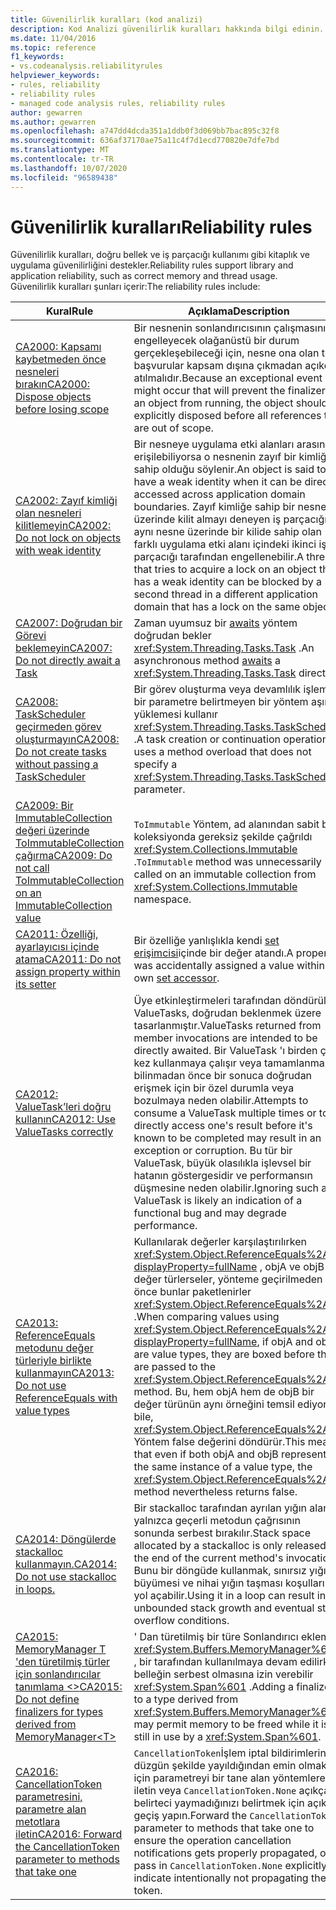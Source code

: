 ```yaml
---
title: Güvenilirlik kuralları (kod analizi)
description: Kod Analizi güvenilirlik kuralları hakkında bilgi edinin.
ms.date: 11/04/2016
ms.topic: reference
f1_keywords:
- vs.codeanalysis.reliabilityrules
helpviewer_keywords:
- rules, reliability
- reliability rules
- managed code analysis rules, reliability rules
author: gewarren
ms.author: gewarren
ms.openlocfilehash: a747dd4dcda351a1ddb0f3d069bb7bac895c32f8
ms.sourcegitcommit: 636af37170ae75a11c4f7d1ecd770820e7dfe7bd
ms.translationtype: MT
ms.contentlocale: tr-TR
ms.lasthandoff: 10/07/2020
ms.locfileid: "96589438"
---
```

# <a name="reliability-rules"></a><span data-ttu-id="7b4f1-103">Güvenilirlik kuralları</span><span class="sxs-lookup"><span data-stu-id="7b4f1-103">Reliability rules</span></span>

<span data-ttu-id="7b4f1-104">Güvenilirlik kuralları, doğru bellek ve iş parçacığı kullanımı gibi kitaplık ve uygulama güvenilirliğini destekler.</span><span class="sxs-lookup"><span data-stu-id="7b4f1-104">Reliability rules support library and application reliability, such as correct memory and thread usage.</span></span> <span data-ttu-id="7b4f1-105">Güvenilirlik kuralları şunları içerir:</span><span class="sxs-lookup"><span data-stu-id="7b4f1-105">The reliability rules include:</span></span>

|<span data-ttu-id="7b4f1-106">Kural</span><span class="sxs-lookup"><span data-stu-id="7b4f1-106">Rule</span></span>|<span data-ttu-id="7b4f1-107">Açıklama</span><span class="sxs-lookup"><span data-stu-id="7b4f1-107">Description</span></span>|
|----------|-----------------|
|[<span data-ttu-id="7b4f1-108">CA2000: Kapsamı kaybetmeden önce nesneleri bırakın</span><span class="sxs-lookup"><span data-stu-id="7b4f1-108">CA2000: Dispose objects before losing scope</span></span>](ca2000.md)|<span data-ttu-id="7b4f1-109">Bir nesnenin sonlandırıcısının çalışmasını engelleyecek olağanüstü bir durum gerçekleşebileceği için, nesne ona olan tüm başvurular kapsam dışına çıkmadan açıkça atılmalıdır.</span><span class="sxs-lookup"><span data-stu-id="7b4f1-109">Because an exceptional event might occur that will prevent the finalizer of an object from running, the object should be explicitly disposed before all references to it are out of scope.</span></span>|
|[<span data-ttu-id="7b4f1-110">CA2002: Zayıf kimliği olan nesneleri kilitlemeyin</span><span class="sxs-lookup"><span data-stu-id="7b4f1-110">CA2002: Do not lock on objects with weak identity</span></span>](ca2002.md)|<span data-ttu-id="7b4f1-111">Bir nesneye uygulama etki alanları arasından erişilebiliyorsa o nesnenin zayıf bir kimliğe sahip olduğu söylenir.</span><span class="sxs-lookup"><span data-stu-id="7b4f1-111">An object is said to have a weak identity when it can be directly accessed across application domain boundaries.</span></span> <span data-ttu-id="7b4f1-112">Zayıf kimliğe sahip bir nesne üzerinde kilit almayı deneyen iş parçacığı aynı nesne üzerinde bir kilide sahip olan farklı uygulama etki alanı içindeki ikinci iş parçacığı tarafından engellenebilir.</span><span class="sxs-lookup"><span data-stu-id="7b4f1-112">A thread that tries to acquire a lock on an object that has a weak identity can be blocked by a second thread in a different application domain that has a lock on the same object.</span></span>|
|[<span data-ttu-id="7b4f1-113">CA2007: Doğrudan bir Görevi beklemeyin</span><span class="sxs-lookup"><span data-stu-id="7b4f1-113">CA2007: Do not directly await a Task</span></span>](ca2007.md)|<span data-ttu-id="7b4f1-114">Zaman uyumsuz bir [awaits](../../../csharp/language-reference/operators/await.md) yöntem doğrudan bekler <xref:System.Threading.Tasks.Task> .</span><span class="sxs-lookup"><span data-stu-id="7b4f1-114">An asynchronous method [awaits](../../../csharp/language-reference/operators/await.md) a <xref:System.Threading.Tasks.Task> directly.</span></span>|
|[<span data-ttu-id="7b4f1-115">CA2008: TaskScheduler geçirmeden görev oluşturmayın</span><span class="sxs-lookup"><span data-stu-id="7b4f1-115">CA2008: Do not create tasks without passing a TaskScheduler</span></span>](ca2008.md)|<span data-ttu-id="7b4f1-116">Bir görev oluşturma veya devamlılık işlemi, bir parametre belirtmeyen bir yöntem aşırı yüklemesi kullanır <xref:System.Threading.Tasks.TaskScheduler> .</span><span class="sxs-lookup"><span data-stu-id="7b4f1-116">A task creation or continuation operation uses a method overload that does not specify a <xref:System.Threading.Tasks.TaskScheduler> parameter.</span></span>|
|[<span data-ttu-id="7b4f1-117">CA2009: Bir ImmutableCollection değeri üzerinde ToImmutableCollection çağırma</span><span class="sxs-lookup"><span data-stu-id="7b4f1-117">CA2009: Do not call ToImmutableCollection on an ImmutableCollection value</span></span>](ca2009.md)|<span data-ttu-id="7b4f1-118">`ToImmutable` Yöntem, ad alanından sabit bir koleksiyonda gereksiz şekilde çağrıldı <xref:System.Collections.Immutable> .</span><span class="sxs-lookup"><span data-stu-id="7b4f1-118">`ToImmutable` method was unnecessarily called on an immutable collection from <xref:System.Collections.Immutable> namespace.</span></span>|
|[<span data-ttu-id="7b4f1-119">CA2011: Özelliği, ayarlayıcısı içinde atama</span><span class="sxs-lookup"><span data-stu-id="7b4f1-119">CA2011: Do not assign property within its setter</span></span>](ca2011.md) | <span data-ttu-id="7b4f1-120">Bir özelliğe yanlışlıkla kendi [set erişimcisi](../../../csharp/programming-guide/classes-and-structs/using-properties.md#the-set-accessor)içinde bir değer atandı.</span><span class="sxs-lookup"><span data-stu-id="7b4f1-120">A property was accidentally assigned a value within its own [set accessor](../../../csharp/programming-guide/classes-and-structs/using-properties.md#the-set-accessor).</span></span> |
|[<span data-ttu-id="7b4f1-121">CA2012: ValueTask’leri doğru kullanın</span><span class="sxs-lookup"><span data-stu-id="7b4f1-121">CA2012: Use ValueTasks correctly</span></span>](ca2012.md) | <span data-ttu-id="7b4f1-122">Üye etkinleştirmeleri tarafından döndürülen ValueTasks, doğrudan beklenmek üzere tasarlanmıştır.</span><span class="sxs-lookup"><span data-stu-id="7b4f1-122">ValueTasks returned from member invocations are intended to be directly awaited.</span></span>  <span data-ttu-id="7b4f1-123">Bir ValueTask 'ı birden çok kez kullanmaya çalışır veya tamamlanması bilinmadan önce bir sonuca doğrudan erişmek için bir özel durumla veya bozulmaya neden olabilir.</span><span class="sxs-lookup"><span data-stu-id="7b4f1-123">Attempts to consume a ValueTask multiple times or to directly access one's result before it's known to be completed may result in an exception or corruption.</span></span>  <span data-ttu-id="7b4f1-124">Bu tür bir ValueTask, büyük olasılıkla işlevsel bir hatanın göstergesidir ve performansın düşmesine neden olabilir.</span><span class="sxs-lookup"><span data-stu-id="7b4f1-124">Ignoring such a ValueTask is likely an indication of a functional bug and may degrade performance.</span></span> |
|[<span data-ttu-id="7b4f1-125">CA2013: ReferenceEquals metodunu değer türleriyle birlikte kullanmayın</span><span class="sxs-lookup"><span data-stu-id="7b4f1-125">CA2013: Do not use ReferenceEquals with value types</span></span>](ca2013.md) | <span data-ttu-id="7b4f1-126">Kullanılarak değerler karşılaştırılırken <xref:System.Object.ReferenceEquals%2A?displayProperty=fullName> , objA ve objB değer türlerseler, yönteme geçirilmeden önce bunlar paketlenirler <xref:System.Object.ReferenceEquals%2A> .</span><span class="sxs-lookup"><span data-stu-id="7b4f1-126">When comparing values using <xref:System.Object.ReferenceEquals%2A?displayProperty=fullName>, if objA and objB are value types, they are boxed before they are passed to the <xref:System.Object.ReferenceEquals%2A> method.</span></span> <span data-ttu-id="7b4f1-127">Bu, hem objA hem de objB bir değer türünün aynı örneğini temsil ediyorsa bile, <xref:System.Object.ReferenceEquals%2A> Yöntem false değerini döndürür.</span><span class="sxs-lookup"><span data-stu-id="7b4f1-127">This means that even if both objA and objB represent the same instance of a value type, the <xref:System.Object.ReferenceEquals%2A> method nevertheless returns false.</span></span> |
|[<span data-ttu-id="7b4f1-128">CA2014: Döngülerde stackalloc kullanmayın.</span><span class="sxs-lookup"><span data-stu-id="7b4f1-128">CA2014: Do not use stackalloc in loops.</span></span>](ca2014.md) | <span data-ttu-id="7b4f1-129">Bir stackalloc tarafından ayrılan yığın alanı yalnızca geçerli metodun çağrısının sonunda serbest bırakılır.</span><span class="sxs-lookup"><span data-stu-id="7b4f1-129">Stack space allocated by a stackalloc is only released at the end of the current method's invocation.</span></span>  <span data-ttu-id="7b4f1-130">Bunu bir döngüde kullanmak, sınırsız yığın büyümesi ve nihai yığın taşması koşullarına yol açabilir.</span><span class="sxs-lookup"><span data-stu-id="7b4f1-130">Using it in a loop can result in unbounded stack growth and eventual stack overflow conditions.</span></span> |
|[<span data-ttu-id="7b4f1-131">CA2015: MemoryManager T 'den türetilmiş türler için sonlandırıcılar tanımlama &lt;&gt;</span><span class="sxs-lookup"><span data-stu-id="7b4f1-131">CA2015: Do not define finalizers for types derived from MemoryManager&lt;T&gt;</span></span>](ca2015.md) | <span data-ttu-id="7b4f1-132">' Dan türetilmiş bir türe Sonlandırıcı eklemek <xref:System.Buffers.MemoryManager%601> , bir tarafından kullanılmaya devam edilirken belleğin serbest olmasına izin verebilir <xref:System.Span%601> .</span><span class="sxs-lookup"><span data-stu-id="7b4f1-132">Adding a finalizer to a type derived from <xref:System.Buffers.MemoryManager%601> may permit memory to be freed while it is still in use by a <xref:System.Span%601>.</span></span> |
|[<span data-ttu-id="7b4f1-133">CA2016: CancellationToken parametresini, parametre alan metotlara iletin</span><span class="sxs-lookup"><span data-stu-id="7b4f1-133">CA2016: Forward the CancellationToken parameter to methods that take one</span></span>](ca2016.md) | <span data-ttu-id="7b4f1-134">`CancellationToken`İşlem iptal bildirimlerinin düzgün şekilde yayıldığından emin olmak için parametreyi bir tane alan yöntemlere iletin veya `CancellationToken.None` açıkça belirteci yaymadığınızı belirtmek için açıkça geçiş yapın.</span><span class="sxs-lookup"><span data-stu-id="7b4f1-134">Forward the `CancellationToken` parameter to methods that take one to ensure the operation cancellation notifications gets properly propagated, or pass in `CancellationToken.None` explicitly to indicate intentionally not propagating the token.</span></span> |
